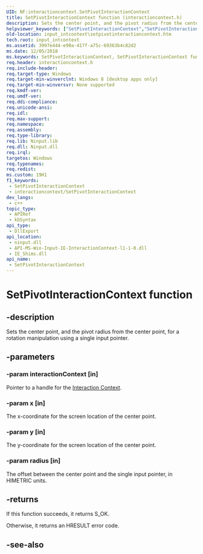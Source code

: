 ```yaml
---
UID: NF:interactioncontext.SetPivotInteractionContext
title: SetPivotInteractionContext function (interactioncontext.h)
description: Sets the center point, and the pivot radius from the center point, for a rotation manipulation using a single input pointer.
helpviewer_keywords: ["SetPivotInteractionContext","SetPivotInteractionContext function","input_intcontext.setpivotinteractioncontext","interactioncontext.setpivotinteractioncontext","interactioncontext/SetPivotInteractionContext"]
old-location: input_intcontext\setpivotinteractioncontext.htm
tech.root: input_intcontext
ms.assetid: 3997e444-e90a-417f-a75c-69363b4c82d2
ms.date: 12/05/2018
ms.keywords: SetPivotInteractionContext, SetPivotInteractionContext function, input_intcontext.setpivotinteractioncontext, interactioncontext.setpivotinteractioncontext, interactioncontext/SetPivotInteractionContext
req.header: interactioncontext.h
req.include-header: 
req.target-type: Windows
req.target-min-winverclnt: Windows 8 [desktop apps only]
req.target-min-winversvr: None supported
req.kmdf-ver: 
req.umdf-ver: 
req.ddi-compliance: 
req.unicode-ansi: 
req.idl: 
req.max-support: 
req.namespace: 
req.assembly: 
req.type-library: 
req.lib: Ninput.lib
req.dll: Ninput.dll
req.irql: 
targetos: Windows
req.typenames: 
req.redist: 
ms.custom: 19H1
f1_keywords:
 - SetPivotInteractionContext
 - interactioncontext/SetPivotInteractionContext
dev_langs:
 - c++
topic_type:
 - APIRef
 - kbSyntax
api_type:
 - DllExport
api_location:
 - ninput.dll
 - API-MS-Win-Input-IE-InteractionContext-l1-1-0.dll
 - IE_Shims.dll
api_name:
 - SetPivotInteractionContext
---
```


# SetPivotInteractionContext function


## -description

Sets the center point, and the pivot radius from the center point, for a rotation manipulation using a single input pointer.

## -parameters

### -param interactionContext [in]

Pointer to a handle for the [Interaction Context](../_input_intcontext/index.md).

### -param x [in]

The x-coordinate for the screen location of the center point.

### -param y [in]

The y-coordinate for the screen location of the center point.

### -param radius [in]

The offset between the center point and the single input pointer, in HIMETRIC units.

## -returns

If this function succeeds, it returns S_OK.
 
Otherwise, it returns an HRESULT error code.

## -see-also





